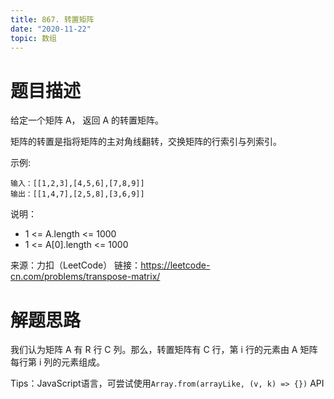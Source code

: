 ```yaml
---
title: 867. 转置矩阵
date: "2020-11-22"
topic: 数组
---
```


# 题目描述

给定一个矩阵 A， 返回 A 的转置矩阵。

矩阵的转置是指将矩阵的主对角线翻转，交换矩阵的行索引与列索引。

示例:

```
输入：[[1,2,3],[4,5,6],[7,8,9]]
输出：[[1,4,7],[2,5,8],[3,6,9]]
```

说明：
- 1 <= A.length <= 1000
- 1 <= A[0].length <= 1000




来源：力扣（LeetCode）
链接：https://leetcode-cn.com/problems/transpose-matrix/

# 解题思路

我们认为矩阵 A 有 R 行 C 列。那么，转置矩阵有 C 行，第 i 行的元素由 A 矩阵每行第 i 列的元素组成。

Tips：JavaScript语言，可尝试使用`Array.from(arrayLike, (v, k) => {})` API